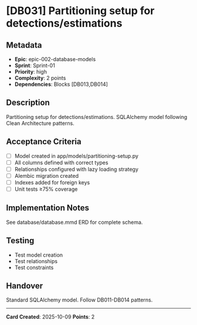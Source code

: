 # [DB031] Partitioning setup for detections/estimations

## Metadata

- **Epic**: epic-002-database-models
- **Sprint**: Sprint-01
- **Priority**: high
- **Complexity**: 2 points
- **Dependencies**: Blocks [DB013,DB014]

## Description

Partitioning setup for detections/estimations. SQLAlchemy model following Clean Architecture
patterns.

## Acceptance Criteria

- [ ] Model created in app/models/partitioning-setup.py
- [ ] All columns defined with correct types
- [ ] Relationships configured with lazy loading strategy
- [ ] Alembic migration created
- [ ] Indexes added for foreign keys
- [ ] Unit tests ≥75% coverage

## Implementation Notes

See database/database.mmd ERD for complete schema.

## Testing

- Test model creation
- Test relationships
- Test constraints

## Handover

Standard SQLAlchemy model. Follow DB011-DB014 patterns.

---
**Card Created**: 2025-10-09
**Points**: 2
